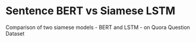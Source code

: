 # Sentence BERT vs Siamese LSTM
Comparison of two siamese models - BERT and LSTM - on Quora Question Dataset
